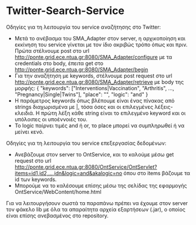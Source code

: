 # Twitter-Search-Service

Οδηγίες για τη λειτουργία του service αναζήτησης στο Twitter:
- Μετά το ανέβασμα του SMA_Adapter στον server, η αρχικοποίηση και εκκίνηση του service γίνεται με τον ίδιο ακριβώς τρόπο όπως και πριν. Πρώτα στέλνουμε post στο url http://ponte.grid.ece.ntua.gr:8080/SMA_Adapter/configure με τα credentials στο body, έπειτα get στο http://ponte.grid.ece.ntua.gr:8080/SMA_Adapter/begin
- Για την αναζήτηση με keywords, στέλνουμε post request στο url http://ponte.grid.ece.ntua.gr:8080/SMA_Adapter/retrieve με body της μορφής:
{
  "keywords": ["Interventions|Vaccination", "Arthritis", ..., "Pregnancy|Single|Twins"],
  "place": "",
  "logic": "and"
}
- Η παράμετρος keywords όπως βλέπουμε είναι ένας πίνακας από strings διαχωρισμένα με |, τόσα όσες και οι επιλεγμένες λέξεις-κλειδιά. Η πρώτη λέξη κάθε string είναι το επιλεγμένο keyword και οι υπόλοιπες οι υποέννοιές του.
- Το logic παίρνει τιμές and ή or, το place μπορεί να συμπληρωθεί ή να μείνει κενό.

Οδηγίες για τη λειτουργία του service επεξεργασίας δεδομένων:
- Ανεβάζουμε στον server το OntService, και το καλούμε μέσω get request στο url http://ponte.grid.ece.ntua.gr:8080/OntService/OntServlet?items=id1,id2,...,idn&logic=and&akalogic=no
όπου στο items βάζουμε τα id των keywords.
- Μπορούμε να το καλέσουμε επίσης μέσω της σελίδας της εφαρμογής OntService/WebContent/home.html

Για να λειτουργήσουν σωστά τα παραπάνω πρέπει να έχουμε στον server τον φάκελο lib με όλα τα απαραίτητα αρχεία εξαρτήσεων (.jar), ο οποίος είναι επίσης ανεβασμένος στο repository.
